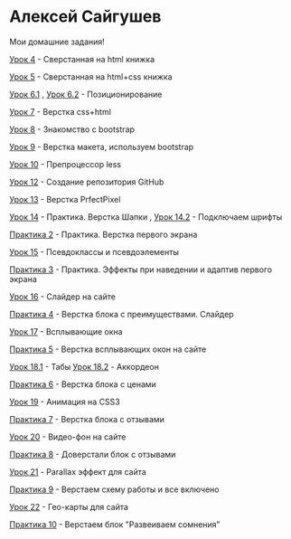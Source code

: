 

# Алексей Сайгушев
Мои домашние задания!

[Урок 4](Lam1ro4eQ.github.io/lesson_4 "Жмяк") - Сверстанная на html книжка

[Урок 5](Lam1ro4eQ.github.io/lesson_5 "Жмяк") - Сверстанная на html+css книжка

[Урок 6.1](Lam1ro4eQ.github.io/lesson_6.1 "Жмяк") , [Урок 6.2](Lam1ro4eQ.github.io/lesson_6.2 "Жмяк") - Позиционирование

[Урок 7](Lam1ro4eQ.github.io/lesson_7 "Жмяк") - Верстка css+html

[Урок 8](Lam1ro4eQ.github.io/lesson_8 "Жмяк") - Знакомство с bootstrap

[Урок 9](Lam1ro4eQ.github.io/lesson_9 "Жмяк") - Верстка макета, используем bootstrap

[Урок 10](Lam1ro4eQ.github.io/lesson_10 "Жмяк") - Препроцессор less

[Урок 12](Lam1ro4eQ.github.io/lesson_12 "Жмяк") - Создание репозитория GitHub 

[Урок 13](Lam1ro4eQ.github.io/lesson_13 "Жмяк") - Верстка PrfectPixel 

[Урок 14](Lam1ro4eQ.github.io/lesson_14 "Жмяк") - Практика. Верстка Шапки , [Урок 14.2](Lam1ro4eQ.github.io/lesson_14.2 "Жмяк") - Подключаем шрифты

[Практика 2](Lam1ro4eQ.github.io/practica_2 "Жмяк") - Практика. Верстка первого экрана

[Урок 15](Lam1ro4eQ.github.io/lesson_15 "Жмяк") - Псевдоклассы и псевдоэлементы

[Практика 3](Lam1ro4eQ.github.io/practica_3 "Жмяк") - Практика. Эффекты при наведении и адаптив первого экрана

[Урок 16](Lam1ro4eQ.github.io/lesson_16 "Жмяк") - Слайдер на сайте

[Практика 4](Lam1ro4eQ.github.io/practica_4 "Жмяк") - Верстка блока с преимуществами. Слайдер

[Урок 17](Lam1ro4eQ.github.io/lesson_17 "Жмяк") - Всплывающие окна   

[Практика 5](Lam1ro4eQ.github.io/practica_5 "Жмяк") - Верстка всплывающих окон на сайте  

[Урок 18.1](Lam1ro4eQ.github.io/lesson_18.1 "Жмяк") - Табы [Урок 18.2](Lam1ro4eQ.github.io/lesson_18.2 "Жмяк") - Aккордеон

[Практика 6](Lam1ro4eQ.github.io/practica_6 "Жмяк") - Верстка блока с ценами

[Урок 19](Lam1ro4eQ.github.io/lesson_19 "Жмяк") - Анимация на CSS3

[Практика 7](Lam1ro4eQ.github.io/practica_7 "Жмяк") - Верстка блока с отзывами

[Урок 20](Lam1ro4eQ.github.io/lesson_20 "Жмяк") - Видео-фон на сайте

[Практика 8](Lam1ro4eQ.github.io/practica_8 "Жмяк") - Доверстали блок с отзывами

[Урок 21](Lam1ro4eQ.github.io/lesson_21 "Жмяк") - Parallax эффект для сайта

[Практика 9](Lam1ro4eQ.github.io/practica_9 "Жмяк") - Верстаем схему работы и все включено

[Урок 22](Lam1ro4eQ.github.io/lesson_22 "Жмяк") - Гео-карты для сайта

[Практика 10](Lam1ro4eQ.github.io/practica_10 "Жмяк") - Верстаем блок "Развеиваем сомнения"
